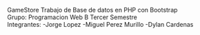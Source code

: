 GameStore
Trabajo de Base de datos en PHP con Bootstrap <br>
Grupo: Programacion Web B Tercer Semestre <br> 
Integrantes:
-Jorge Lopez
-Miguel Perez Murillo
-Dylan Cardenas
